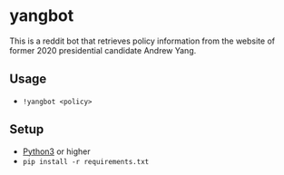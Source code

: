 # yangbot
This is a reddit bot that retrieves policy information from the website of former 2020 presidential candidate Andrew Yang.

## Usage
 - `!yangbot <policy>`

## Setup
 - [Python3](https://www.python.org/downloads/) or higher
 - `pip install -r requirements.txt`
